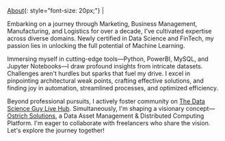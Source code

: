 [About](/about.md){: style="font-size: 20px;"} |

Embarking on a journey through Marketing, Business Management, Manufacturing, and Logistics for over a decade, I've cultivated expertise across diverse domains. Newly certified in Data Science and FinTech, my passion lies in unlocking the full potential of Machine Learning.

Immersing myself in cutting-edge tools—Python, PowerBI, MySQL, and Jupyter Notebooks—I draw profound insights from intricate datasets. Challenges aren't hurdles but sparks that fuel my drive. I excel in pinpointing architectural weak points, crafting effective solutions, and finding joy in automation, streamlined processes, and optimized efficiency.

Beyond professional pursuits, I actively foster community on [The Data Science Guy Live Hub](https://thedatascienceguy.live/hub/login). Simultaneously, I'm shaping a visionary concept—[Ostrich Solutions](https://github.com/Mihir-Ai-lab/Ostrich_solutions/blob/05737357fffcc6d3137f86e063ebe913aa73573f/README.md), a Data Asset Management & Distributed Computing Platform. I'm eager to collaborate with freelancers who share the vision. Let's explore the journey together!
